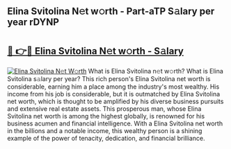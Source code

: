 ## Elina Svitolina N𝚎t w𝚘rth - Part-aTP S𝚊lary per year rDYNP

# <h2><a href="http://gc26lf.nevu.top/?p=Elina+Svitolina">🔗 👉🔴 Elina Svitolina N𝚎t w𝚘rth - S𝚊lary</a></h2>

[![Elina Svitolina N𝚎t W𝚘rth](https://i.imgur.com/Oavwk0R.jpeg)](http://gc26lf.nevu.top/?p=Elina+Svitolina)
What is Elina Svitolina n𝚎t w𝚘rth? What is Elina Svitolina s𝚊lary per year?
This rich person's Elina Svitolina net worth is considerable, earning him a place among the industry's most wealthy. His income from his job is considerable, but it is outmatched by Elina Svitolina net worth, which is thought to be amplified by his diverse business pursuits and extensive real estate assets. This prosperous man, whose Elina Svitolina net worth is among the highest globally, is renowned for his business acumen and financial intelligence. With a Elina Svitolina net worth in the billions and a notable income, this wealthy person is a shining example of the power of tenacity, dedication, and financial brilliance.
